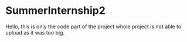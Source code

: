 # SummerInternship2

Hello, this is only the code part of the project whole project is not able to upload as it was too big.

